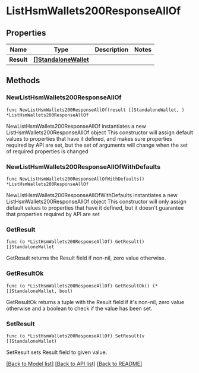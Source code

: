 # ListHsmWallets200ResponseAllOf

## Properties

Name | Type | Description | Notes
------------ | ------------- | ------------- | -------------
**Result** | [**[]StandaloneWallet**](StandaloneWallet.md) |  | 

## Methods

### NewListHsmWallets200ResponseAllOf

`func NewListHsmWallets200ResponseAllOf(result []StandaloneWallet, ) *ListHsmWallets200ResponseAllOf`

NewListHsmWallets200ResponseAllOf instantiates a new ListHsmWallets200ResponseAllOf object
This constructor will assign default values to properties that have it defined,
and makes sure properties required by API are set, but the set of arguments
will change when the set of required properties is changed

### NewListHsmWallets200ResponseAllOfWithDefaults

`func NewListHsmWallets200ResponseAllOfWithDefaults() *ListHsmWallets200ResponseAllOf`

NewListHsmWallets200ResponseAllOfWithDefaults instantiates a new ListHsmWallets200ResponseAllOf object
This constructor will only assign default values to properties that have it defined,
but it doesn't guarantee that properties required by API are set

### GetResult

`func (o *ListHsmWallets200ResponseAllOf) GetResult() []StandaloneWallet`

GetResult returns the Result field if non-nil, zero value otherwise.

### GetResultOk

`func (o *ListHsmWallets200ResponseAllOf) GetResultOk() (*[]StandaloneWallet, bool)`

GetResultOk returns a tuple with the Result field if it's non-nil, zero value otherwise
and a boolean to check if the value has been set.

### SetResult

`func (o *ListHsmWallets200ResponseAllOf) SetResult(v []StandaloneWallet)`

SetResult sets Result field to given value.



[[Back to Model list]](../README.md#documentation-for-models) [[Back to API list]](../README.md#documentation-for-api-endpoints) [[Back to README]](../README.md)


